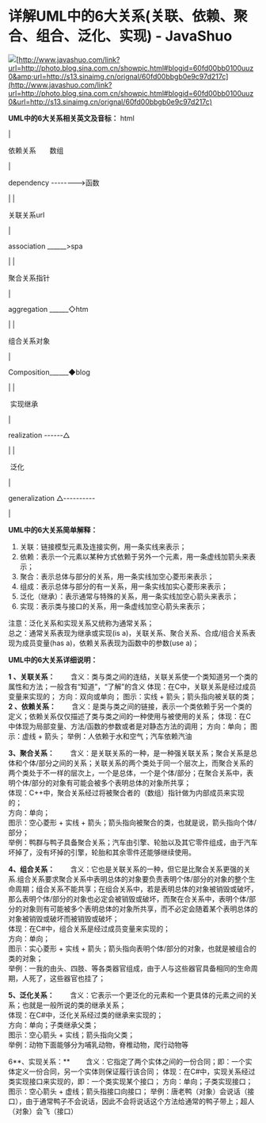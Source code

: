 # 详解UML中的6大关系(关联、依赖、聚合、组合、泛化、实现) - JavaShuo

![](https://ewr1.vultrobjects.com/imgur1/000/003/851/684_81c_fee.JPEG)[http://www.javashuo.com/link?url=http://photo.blog.sina.com.cn/showpic.html#blogid=60fd00bb0100uuz0&amp;url=http://s13.sinaimg.cn/orignal/60fd00bbgb0e9c97d217c](http://www.javashuo.com/link?url=http://photo.blog.sina.com.cn/showpic.html#blogid=60fd00bb0100uuz0&url=http://s13.sinaimg.cn/orignal/60fd00bbgb0e9c97d217c)

**UML**​******中的******​**6大关系相关英文及音标：** html

|

依赖关系       数组

 |

dependency -------->函数

 |
|

关联关系url

 |

association ______>spa

 |
|

聚合关系指针

 |

aggregation ______◇htm

 |
|

组合关系对象

 |

Composition______◆blog

 |
|

 实现继承

 |

realization ------△

 |
|

 泛化

 |

generalization △----------

 |

**UML**​******中的******​**6大关系简单解释：**

1. 关联：链接模型元素及连接实例，用一条实线来表示；
2. 依赖：表示一个元素以某种方式依赖于另外一个元素，用一条虚线加箭头来表示；
3. 聚合：表示总体与部分的关系，用一条实线加空心菱形来表示；
4. 组成：表示总体与部分的有一关系，用一条实线加实心菱形来表示；
5. 泛化（继承）：表示通常与特殊的关系，用一条实线加空心箭头来表示；
6. 实现：表示类与接口的关系，用一条虚线加空心箭头来表示；

注意：泛化关系和实现关系又统称为通常关系；<br />总之：通常关系表现为继承或实现(is a)，关联关系、聚合关系、合成/组合关系表现为成员变量(has a)，依赖关系表现为函数中的参数(use a)；

**UML**​******中的******​**6大关系详细说明：**

 **1** **、关联关系：**
　　含义：类与类之间的连结，关联关系使一个类知道另一个类的属性和方法；一般含有“知道”，“了解”的含义
体现：在C中，关联关系是经过成员变量来实现的；
方向：双向或单向；
图示：实线 + 箭头；箭头指向被关联的类；
 **2 、依赖关系：**
　　含义：是类与类之间的链接，表示一个类依赖于另一个类的定义；依赖关系仅仅描述了类与类之间的一种使用与被使用的关系；
体现：在C中体现为局部变量、方法/函数的参数或者是对静态方法的调用；
方向：单向；
图示：虚线 + 箭头；
举例：人依赖于水和空气；汽车依赖汽油

**3、聚合关系：** 　　含义：是关联关系的一种，是一种强关联关系；聚合关系是总体和个体/部分之间的关系；关联关系的两个类处于同一个层次上，而聚合关系的两个类处于不一样的层次上，一个是总体，一个是个体/部分；在聚合关系中，表明个体/部分的对象有可能会被多个表明总体的对象所共享；<br />体现：C++中，聚合关系经过将被聚合者的（数组）指针做为内部成员来实现的；<br />方向：单向；<br />图示：空心菱形 + 实线 + 箭头；箭头指向被聚合的类，也就是说，箭头指向个体/部分；<br />举例：鸭群与鸭子具备聚合关系；汽车由引擎、轮胎以及其它零件组成，由于汽车坏掉了，没有坏掉的引擎，轮胎和其余零件还能够继续使用。

**4、组合关系：** 　　含义：它也是关联关系的一种，但它是比聚合关系更强的关系.组合关系要求聚合关系中表明总体的对象要负责表明个体/部分的对象的整个生命周期；组合关系不能共享；在组合关系中，若是表明总体的对象被销毁或破坏，那么表明个体/部分的对象也必定会被销毁或破坏，而聚在合关系中，表明个体/部分的对象则有可能被多个表明总体的对象所共享，而不必定会随着某个表明总体的对象被销毁或破坏而被销毁或破坏；<br />体现：在C#中，组合关系是经过成员变量来实现的；<br />方向：单向；<br />图示：实心菱形 + 实线 + 箭头；箭头指向表明个体/部分的对象，也就是被组合的类的对象；<br />举例：一我的由头、四肢、等各类器官组成，由于人与这些器官具备相同的生命周期，人死了，这些器官也挂了；

**5、泛化关系：** 　　含义：它表示一个更泛化的元素和一个更具体的元素之间的关系；也就是一般所说的类的继承关系；<br />体现：在C#中，泛化关系经过类的继承来实现的；<br />方向：单向；子类继承父类；<br />图示：空心箭头 + 实线；箭头指向父类；<br />举例：动物下面能够分为哺乳动物，脊椎动物，爬行动物等

6**、实现关系：** 　　含义：它指定了两个实体之间的一份合同；即：一个实体定义一份合同，另一个实体则保证履行该合同； 体现：在C#中，实现关系经过类实现接口来实现的，即：一个类实现某个接口； 方向：单向；子类实现接口； 图示：空心箭头 + 虚线；箭头指接口向接口； 举例：唐老鸭（对象）会说话（接口），由于通常鸭子不会说话，因此不会将说话这个方法给通常的鸭子带上；超人（对象）会飞（接口）
